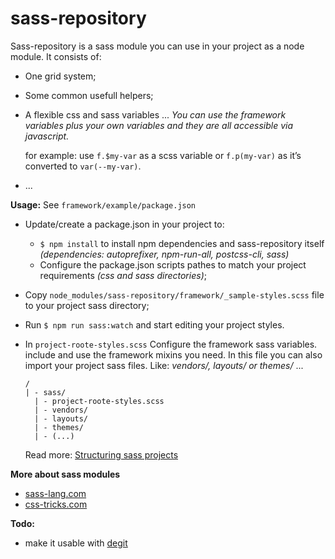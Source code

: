 # sass-repository

Sass-repository is a sass module you can use in your project as a node module. It consists of:
  - One grid system;
  - Some common usefull helpers;
  - A flexible css and sass variables ... *You can use the framework variables
    plus your own variables and they are all accessible via javascript.*
    
    for example: use `f.$my-var` as a scss variable or `f.p(my-var)` as it’s converted to `var(--my-var)`.

  - ...

**Usage:** See `framework/example/package.json`
  - Update/create a package.json in your project to:
    - `$ npm install` to install npm dependencies and sass-repository itself *(dependencies: autoprefixer, npm-run-all, postcss-cli, sass)*
    - Configure the package.json scripts pathes to match your project requirements *(css and sass directories)*;

  - Copy `node_modules/sass-repository/framework/_sample-styles.scss` file to your project sass directory;
  - Run `$ npm run sass:watch` and start editing your project styles.

  - In `project-roote-styles.scss` Configure the framework sass variables.
    include and use the framework mixins you need.
    In this file you can also import your project sass files. Like: *vendors/, layouts/ or themes/* ...

    ```
    /
    | - sass/
      | - project-roote-styles.scss
      | - vendors/
      | - layouts/
      | - themes/
      | - (...)
    ```

    Read more: [Structuring sass projects](https://itnext.io/structuring-your-sass-projects-c8d41fa55ed4)

**More about sass modules**
  - [sass-lang.com](https://sass-lang.com/documentation/at-rules/use)
  - [css-tricks.com](https://css-tricks.com/introducing-sass-modules/)

**Todo:**
  - make it usable with [degit](https://github.com/Rich-Harris/degit)
  
